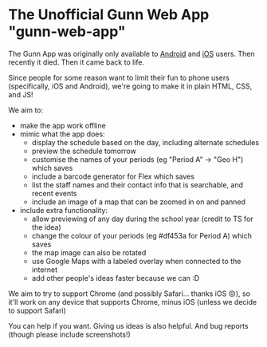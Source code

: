 # The Unofficial Gunn Web App "gunn-web-app"
The Gunn App was originally only available to [Android](https://github.com/RiceCakess/TheGunnApp) and [iOS](https://github.com/xaviloinaz/thegunnapp) users. Then recently it died. Then it came back to life.

Since people for some reason want to limit their fun to phone users (specifically, iOS and Android), we're going to make it in plain HTML, CSS, and JS!

We aim to:

- make the app work offline
- mimic what the app does:
  - display the schedule based on the day, including alternate schedules
  - preview the schedule tomorrow
  - customise the names of your periods (eg "Period A" -> "Geo H") which saves
  - include a barcode generator for Flex which saves
  - list the staff names and their contact info that is searchable, and recent events
  - include an image of a map that can be zoomed in on and panned
- include extra functionality:
  - allow previewing of any day during the school year (credit to TS for the idea)
  - change the colour of your periods (eg #df453a for Period A) which saves
  - the map image can also be rotated
  - use Google Maps with a labeled overlay when connected to the internet
  - add other people's ideas faster because we can :D

We aim to try to support Chrome (and possibly Safari... thanks iOS 😡), so it'll work on any device that supports Chrome, minus iOS (unless we decide to support Safari)

You can help if you want. Giving us ideas is also helpful. And bug reports (though please include screenshots!)
